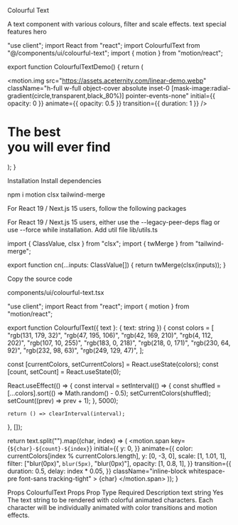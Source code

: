 Colourful Text

A text component with various colours, filter and scale effects.
text
special
features
hero

"use client";
import React from "react";
import ColourfulText from "@/components/ui/colourful-text";
import { motion } from "motion/react";
 
export function ColourfulTextDemo() {
  return (
    <div className="h-screen w-full flex items-center justify-center relative overflow-hidden bg-black">
      <motion.img
        src="https://assets.aceternity.com/linear-demo.webp"
        className="h-full w-full object-cover absolute inset-0 [mask-image:radial-gradient(circle,transparent,black_80%)] pointer-events-none"
        initial={{ opacity: 0 }}
        animate={{ opacity: 0.5 }}
        transition={{ duration: 1 }}
      />
      <h1 className="text-2xl md:text-5xl lg:text-7xl font-bold text-center text-white relative z-2 font-sans">
        The best <ColourfulText text="components" /> <br /> you will ever find
      </h1>
    </div>
  );
}

Installation
Install dependencies

npm i motion clsx tailwind-merge

For React 19 / Next.js 15 users, follow the following packages

For React 19 / Next.js 15 users, either use the --legacy-peer-deps flag or use --force while installation.
Add util file
lib/utils.ts

import { ClassValue, clsx } from "clsx";
import { twMerge } from "tailwind-merge";
 
export function cn(...inputs: ClassValue[]) {
  return twMerge(clsx(inputs));
}

Copy the source code

components/ui/colourful-text.tsx

"use client";
import React from "react";
import { motion } from "motion/react";
 
export function ColourfulText({ text }: { text: string }) {
  const colors = [
    "rgb(131, 179, 32)",
    "rgb(47, 195, 106)",
    "rgb(42, 169, 210)",
    "rgb(4, 112, 202)",
    "rgb(107, 10, 255)",
    "rgb(183, 0, 218)",
    "rgb(218, 0, 171)",
    "rgb(230, 64, 92)",
    "rgb(232, 98, 63)",
    "rgb(249, 129, 47)",
  ];
 
  const [currentColors, setCurrentColors] = React.useState(colors);
  const [count, setCount] = React.useState(0);
 
  React.useEffect(() => {
    const interval = setInterval(() => {
      const shuffled = [...colors].sort(() => Math.random() - 0.5);
      setCurrentColors(shuffled);
      setCount((prev) => prev + 1);
    }, 5000);
 
    return () => clearInterval(interval);
  }, []);
 
  return text.split("").map((char, index) => (
    <motion.span
      key={`${char}-${count}-${index}`}
      initial={{
        y: 0,
      }}
      animate={{
        color: currentColors[index % currentColors.length],
        y: [0, -3, 0],
        scale: [1, 1.01, 1],
        filter: ["blur(0px)", `blur(5px)`, "blur(0px)"],
        opacity: [1, 0.8, 1],
      }}
      transition={{
        duration: 0.5,
        delay: index * 0.05,
      }}
      className="inline-block whitespace-pre font-sans tracking-tight"
    >
      {char}
    </motion.span>
  ));
}

Props
ColourfulText Props
Prop	Type	Required	Description
text	string	Yes	The text string to be rendered with colorful animated characters. Each character will be individually animated with color transitions and motion effects.